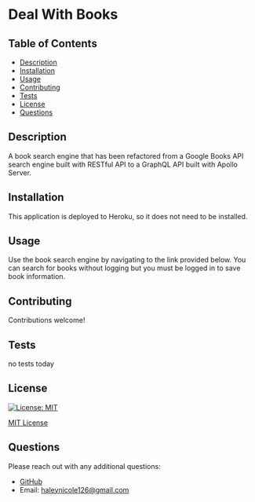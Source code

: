 
  
  # Deal With Books

  ## Table of Contents
  - [Description](#description)
  - [Installation](#installation)
  - [Usage](#usage)
  - [Contributing](#contributing)
  - [Tests](#tests)
  - [License](#license)
  - [Questions](#questions)

  ## Description
  A book search engine that has been refactored from a Google Books API search engine built with RESTful API to a GraphQL API built with Apollo Server. 

  ## Installation
  This application is deployed to Heroku, so it does not need to be installed. 

  ## Usage
  Use the book search engine by navigating to the link provided below. You can search for books without logging but you must be logged in to save book information. 

  ## Contributing
  Contributions welcome! 

  ## Tests
  no tests today 

  ## License 

  [![License: MIT](https://img.shields.io/badge/License-MIT-yellow.svg)](https://opensource.org/licenses/MIT) 

  [MIT License](https://opensource.org/licenses/MIT)

  ## Questions
  Please reach out with any additional questions: 
  - [GitHub](https://github.com/HaleyNicole126)
  - Email: haleynicole126@gmail.com
